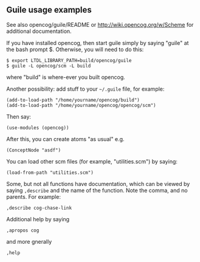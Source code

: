 Guile usage examples
--------------------

See also opencog/guile/README or http://wiki.opencog.org/w/Scheme
for additional documentation.

If you have installed opencog, then start guile simply by saying
"guile" at the bash prompt $.  Otherwise, you will need to do this:
```
$ export LTDL_LIBRARY_PATH=build/opencog/guile
$ guile -L opencog/scm -L build
```
where "build" is where-ever you built opencog.

Another possibility: add stuff to your `~/.guile` file, for example:
```
(add-to-load-path "/home/yourname/opencog/build")
(add-to-load-path "/home/yourname/opencog/opencog/scm")
```
Then say:
```
(use-modules (opencog))
```

After this, you can create atoms "as usual" e.g.
```
(ConceptNode "asdf")
```

You can load other scm files (for example, "utilities.scm") by saying:

```
(load-from-path "utilities.scm")
```

Some, but not all functions have documentation, which can be viewed by
saying `,describe` and the name of the function.  Note the comma, and no
parents.  For example:
```
,describe cog-chase-link
```
Additional help by saying 
```
,apropos cog
```
and more gnerally
```
,help
```
